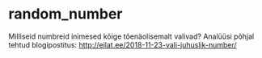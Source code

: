 # random_number

Milliseid numbreid inimesed kõige tõenäolisemalt valivad?
Analüüsi põhjal tehtud blogipostitus: http://eilat.ee/2018-11-23-vali-juhuslik-number/
